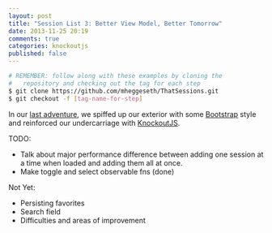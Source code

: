 ```yaml
---
layout: post
title: "Session List 3: Better View Model, Better Tomorrow"
date: 2013-11-25 20:19
comments: true
categories: knockoutjs
published: false
---
```


``` bash
# REMEMBER: follow along with these examples by cloning the
#   repository and checking out the tag for each step
$ git clone https://github.com/mheggeseth/ThatSessions.git
$ git checkout -f [tag-name-for-step]
```

In our [last adventure](/blog/2013/11/17/conference-sessions-2/), we spiffed up our exterior with some [Bootstrap](http://getbootstrap.com/components/) style and reinforced our undercarriage with [KnockoutJS](http://knockoutjs.com).

TODO: 
- Talk about major performance difference between adding one session at a time when loaded and adding them all at once.
- Make toggle and select observable fns (done)

Not Yet:
- Persisting favorites
- Search field
- Difficulties and areas of improvement

